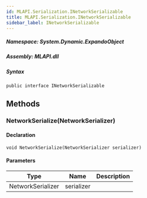 ```yaml
---  
id: MLAPI.Serialization.INetworkSerializable  
title: MLAPI.Serialization.INetworkSerializable
sidebar_label: INetworkSerializable
---
```


<div class="markdown level0 summary">

</div>

<div class="markdown level0 conceptual">

</div>

##### **Namespace**: System.Dynamic.ExpandoObject

##### **Assembly**: MLAPI.dll

##### Syntax

    public interface INetworkSerializable

## Methods 

### NetworkSerialize(NetworkSerializer)

<div class="markdown level1 summary">

</div>

<div class="markdown level1 conceptual">

</div>

#### Declaration

    void NetworkSerialize(NetworkSerializer serializer)

#### Parameters

| Type              | Name       | Description |
|-------------------|------------|-------------|
| NetworkSerializer | serializer |             |
